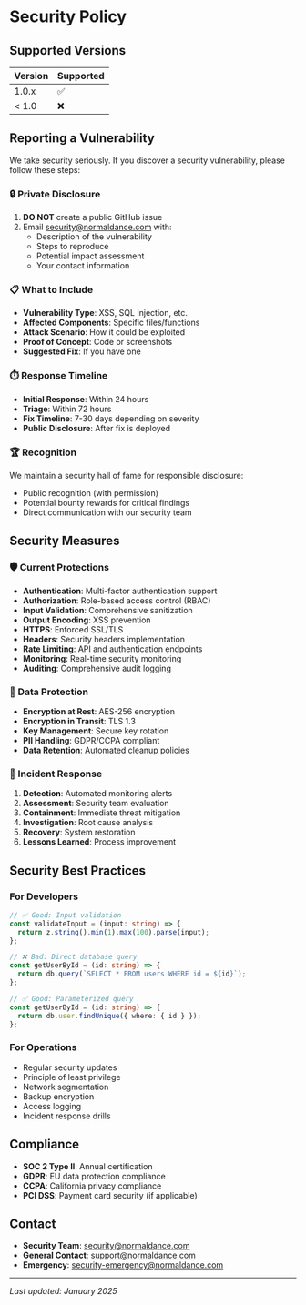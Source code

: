 # Security Policy

## Supported Versions

| Version | Supported          |
| ------- | ------------------ |
| 1.0.x   | :white_check_mark: |
| < 1.0   | :x:                |

## Reporting a Vulnerability

We take security seriously. If you discover a security vulnerability, please follow these steps:

### 🔒 Private Disclosure

1. **DO NOT** create a public GitHub issue
2. Email security@normaldance.com with:
   - Description of the vulnerability
   - Steps to reproduce
   - Potential impact assessment
   - Your contact information

### 📋 What to Include

- **Vulnerability Type**: XSS, SQL Injection, etc.
- **Affected Components**: Specific files/functions
- **Attack Scenario**: How it could be exploited
- **Proof of Concept**: Code or screenshots
- **Suggested Fix**: If you have one

### ⏱️ Response Timeline

- **Initial Response**: Within 24 hours
- **Triage**: Within 72 hours
- **Fix Timeline**: 7-30 days depending on severity
- **Public Disclosure**: After fix is deployed

### 🏆 Recognition

We maintain a security hall of fame for responsible disclosure:
- Public recognition (with permission)
- Potential bounty rewards for critical findings
- Direct communication with our security team

## Security Measures

### 🛡️ Current Protections

- **Authentication**: Multi-factor authentication support
- **Authorization**: Role-based access control (RBAC)
- **Input Validation**: Comprehensive sanitization
- **Output Encoding**: XSS prevention
- **HTTPS**: Enforced SSL/TLS
- **Headers**: Security headers implementation
- **Rate Limiting**: API and authentication endpoints
- **Monitoring**: Real-time security monitoring
- **Auditing**: Comprehensive audit logging

### 🔐 Data Protection

- **Encryption at Rest**: AES-256 encryption
- **Encryption in Transit**: TLS 1.3
- **Key Management**: Secure key rotation
- **PII Handling**: GDPR/CCPA compliant
- **Data Retention**: Automated cleanup policies

### 🚨 Incident Response

1. **Detection**: Automated monitoring alerts
2. **Assessment**: Security team evaluation
3. **Containment**: Immediate threat mitigation
4. **Investigation**: Root cause analysis
5. **Recovery**: System restoration
6. **Lessons Learned**: Process improvement

## Security Best Practices

### For Developers

```typescript
// ✅ Good: Input validation
const validateInput = (input: string) => {
  return z.string().min(1).max(100).parse(input);
};

// ❌ Bad: Direct database query
const getUserById = (id: string) => {
  return db.query(`SELECT * FROM users WHERE id = ${id}`);
};

// ✅ Good: Parameterized query
const getUserById = (id: string) => {
  return db.user.findUnique({ where: { id } });
};
```

### For Operations

- Regular security updates
- Principle of least privilege
- Network segmentation
- Backup encryption
- Access logging
- Incident response drills

## Compliance

- **SOC 2 Type II**: Annual certification
- **GDPR**: EU data protection compliance
- **CCPA**: California privacy compliance
- **PCI DSS**: Payment card security (if applicable)

## Contact

- **Security Team**: security@normaldance.com
- **General Contact**: support@normaldance.com
- **Emergency**: security-emergency@normaldance.com

---

*Last updated: January 2025*